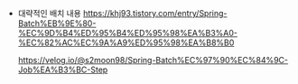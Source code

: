 
- 대략적인 배치 내용
	https://khj93.tistory.com/entry/Spring-Batch%EB%9E%80-%EC%9D%B4%ED%95%B4%ED%95%98%EA%B3%A0-%EC%82%AC%EC%9A%A9%ED%95%98%EA%B8%B0

	https://velog.io/@s2moon98/Spring-Batch%EC%97%90%EC%84%9C-Job%EA%B3%BC-Step
	